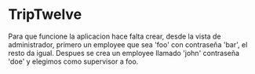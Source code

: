 # TripTwelve

Para que funcione la aplicacion hace falta crear, desde la vista de administrador, primero un employee que sea 'foo' con contraseña 'bar', el resto da igual. Despues se crea un employee llamado 'john' contraseña 'doe' y elegimos como supervisor a foo.
